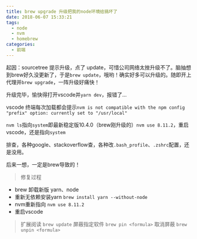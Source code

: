 ```yaml
---
title: brew upgrade 升级把我的node环境给搞坏了
date: 2018-06-07 15:33:21
tags:
  - node
  - nvm
  - homebrew
categories:
  - 前端
---
```

起因：sourcetree 提示升级，点了 update，可惜公司网络太挫升级不了。脑抽想到brew好久没更新了，于是`brew update`，哦哟！确实好多可以升级的。随即开上代理并`brew upgrade`，一阵升级好痛快！

升级完毕，愉快得打开vscode并`yarn dev`，报错了...

vscode 终端每次加载都会提示`nvm is not compatible with the npm config "prefix" option: currently set to "/usr/local"`

<!-- more -->

`nvm ls`指向`system`即最新稳定版10.4.0（brew刚升级的）`nvm use 8.11.2`，重启vscode，还是指向`system`

排查，各种google、stackoverflow查，各种改`.bash_profile`、`.zshrc`配置，还是没用。

后来一想，一定是brew导致的！

> 修复过程
- brew 卸载新版 yarn、node
- 重新无依赖安装yarn `brew install yarn --without-node`
- nvm重新指向 `nvm use 8.11.2`
- 重启vscode

>扩展阅读
`brew update` 屏蔽指定软件 `brew pin <formula>`
取消屏蔽 `brew unpin <formula>`

